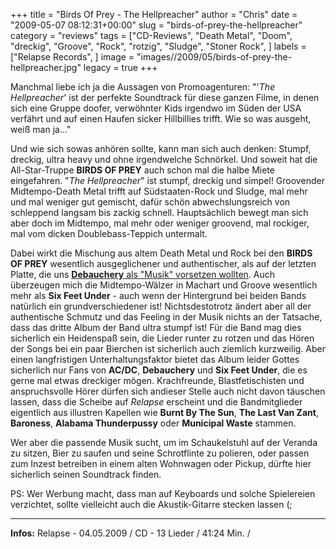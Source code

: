 +++
title = "Birds Of Prey - The Hellpreacher"
author = "Chris"
date = "2009-05-07 08:12:31+00:00"
slug = "birds-of-prey-the-hellpreacher"
category = "reviews"
tags = ["CD-Reviews", "Death Metal", "Doom", "dreckig", "Groove", "Rock", "rotzig", "Sludge", "Stoner Rock", ]
labels = ["Relapse Records", ]
image = "images//2009/05/birds-of-prey-the-hellpreacher.jpg"
legacy = true
+++

Manchmal liebe ich ja die Aussagen von Promoagenturen: "'_The Hellpreacher_' ist der perfekte Soundtrack für diese ganzen Filme, in denen sich eine Gruppe doofer, verwöhnter Kids irgendwo im Süden der USA verfährt und auf einen Haufen sicker Hillbillies trifft. Wie so was ausgeht, weiß man ja..."

Und wie sich sowas anhören sollte, kann man sich auch denken: Stumpf, dreckig, ultra heavy und ohne irgendwelche Schnörkel. Und soweit hat die All-Star-Truppe **BIRDS OF PREY** auch schon mal die halbe Miete eingefahren. "_The Hellpreacher_" ist stumpf, dreckig und simpel! Groovender Midtempo-Death Metal trifft auf Südstaaten-Rock und Sludge, mal mehr und mal weniger gut gemischt, dafür schön abwechslungsreich von schleppend langsam bis zackig schnell. Hauptsächlich bewegt man sich aber doch im Midtempo, mal mehr oder weniger groovend, mal rockiger, mal vom dicken Doublebass-Teppich untermalt.

Dabei wirkt die Mischung aus altem Death Metal und Rock bei den **BIRDS OF PREY** wesentlich ausgeglichener und authentischer, als auf der letzten Platte, die uns <a href="http://necroslaughter.de/2009/03/debauchery-rockers-and-war/">**Debauchery** als "Musik" vorsetzen wollten</a>. Auch überzeugen mich die Midtempo-Wälzer in Machart und Groove wesentlich mehr als **Six Feet Under** - auch wenn der Hintergrund bei beiden Bands natürlich ein grundverschiedener ist!
Nichtsdestotrotz ändert aber all der authentische Schmutz und das Feeling in der Musik nichts an der Tatsache, dass das dritte Album der Band ultra stumpf ist! Für die Band mag dies sicherlich ein Heidenspaß sein, die Lieder runter zu rotzen und das Hören der Songs bei ein paar Bierchen ist sicherlich auch ziemlich kurzweilig. Aber einen langfristigen Unterhaltungsfaktor bietet das Album leider Gottes sicherlich nur Fans von **AC/DC**, **Debauchery** und **Six Feet Under**, die es gerne mal etwas dreckiger mögen. Krachfreunde, Blastfetischisten und anspruchsvolle Hörer dürfen sich andieser Stelle auch nicht davon täuschen lassen, dass die Scheibe auf _Relapse_ erscheint und die Bandmitglieder eigentlich aus illustren Kapellen wie **Burnt By The Sun**, **The Last Van Zant**, **Baroness**, **Alabama Thunderpussy** oder **Municipal Waste** stammen.

Wer aber die passende Musik sucht, um im Schaukelstuhl auf der Veranda zu sitzen, Bier zu  saufen und seine Schrotflinte zu polieren, oder passen zum Inzest betreiben in einem alten Wohnwagen oder Pickup, dürfte hier sicherlich seinen Soundtrack finden.

PS: Wer Werbung macht, dass man auf Keyboards und solche Spielereien verzichtet, sollte vielleicht auch die Akustik-Gitarre stecken lassen (;





---
**Infos:**
Relapse - 04.05.2009 / 
CD - 13 Lieder / 41:24 Min. / 
